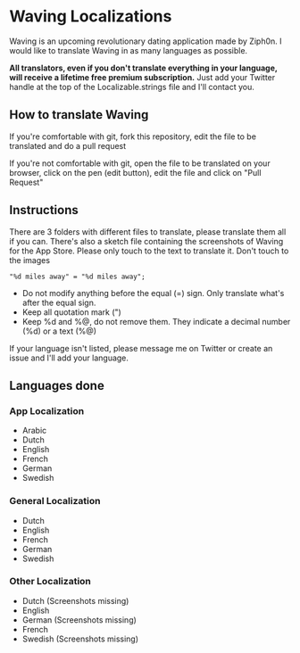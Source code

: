 # Waving Localizations

Waving is an upcoming revolutionary dating application made by Ziph0n. I would like to translate Waving in as many languages as possible.

**All translators, even if you don't translate everything in your language, will receive a lifetime free premium subscription.** Just add your Twitter handle at the top of the Localizable.strings file and I'll contact you.

## How to translate Waving

If you're comfortable with git, fork this repository, edit the file to be translated and do a pull request

If you're not comfortable with git, open the file to be translated on your browser, click on the pen (edit button), edit the file and click on "Pull Request"

## Instructions

There are 3 folders with different files to translate, please translate them all if you can. There's also a sketch file containing the screenshots of Waving for the App Store. Please only touch to the text to translate it. Don't touch to the images

`"%d miles away" = "%d miles away";`

* Do not modify anything before the equal (=) sign. Only translate what's after the equal sign.
* Keep all quotation mark (")
* Keep %d and %@, do not remove them. They indicate a decimal number (%d) or a text (%@)

If your language isn't listed, please message me on Twitter or create an issue and I'll add your language.

## Languages done

### App Localization

* Arabic
* Dutch
* English
* French
* German
* Swedish

### General Localization

* Dutch
* English
* French
* German
* Swedish

### Other Localization

* Dutch (Screenshots missing)
* English
* German (Screenshots missing)
* French
* Swedish (Screenshots missing)
